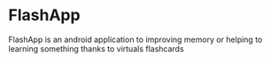# FlashApp

FlashApp is an android application to improving memory or helping to learning something thanks to virtuals flashcards

